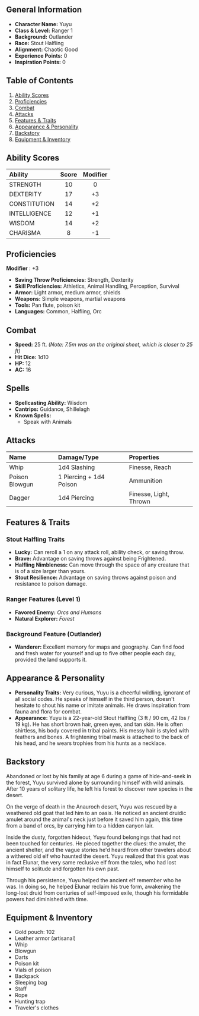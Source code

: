 ## General Information
* **Character Name:** Yuyu
* **Class & Level:** Ranger 1
* **Background:** Outlander
* **Race:** Stout Halfling
* **Alignment:** Chaotic Good
* **Experience Points:** 0
* **Inspiration Points:** 0

## Table of Contents
1. [Ability Scores](#ability-scores)
2. [Proficiencies](#proficiencies)
3. [Combat](#combat)
4. [Attacks](#attacks)
5. [Features & Traits](#features--traits)
6. [Appearance & Personality](#appearance--personality)
7. [Backstory](#backstory)
8. [Equipment & Inventory](#equipment--inventory)

## Ability Scores

| Ability      | Score | Modifier |
| :----------- | :---: | :------: |
| STRENGTH     |  10   |    0     |
| DEXTERITY    |  17   |    +3    |
| CONSTITUTION |  14   |    +2    |
| INTELLIGENCE |  12   |    +1    |
| WISDOM       |  14   |    +2    |
| CHARISMA     |   8   |    -1    |

## Proficiencies

**Modifier** : +3

* **Saving Throw Proficiencies:** Strength, Dexterity
* **Skill Proficiencies:** Athletics, Animal Handling, Perception, Survival
* **Armor:** Light armor, medium armor, shields
* **Weapons:** Simple weapons, martial weapons
* **Tools:** Pan flute, poison kit
* **Languages:** Common, Halfling, Orc

## Combat
* **Speed:** 25 ft. *(Note: 7.5m was on the original sheet, which is closer to 25 ft)*
* **Hit Dice:** 1d10
* **HP:** 12
* **AC:** 16


## Spells

- **Spellcasting Ability:** Wisdom
- **Cantrips:** Guidance, Shillelagh
- **Known Spells:**
    - Speak with Animals


## Attacks
| Name           | Damage/Type             | Properties             |
| :------------- | :---------------------- | :--------------------- |
| Whip           | 1d4 Slashing            | Finesse, Reach         |
| Poison Blowgun | 1 Piercing + 1d4 Poison | Ammunition             |
| Dagger         | 1d4 Piercing            | Finesse, Light, Thrown |

## Features & Traits

### Stout Halfling Traits
* **Lucky:** Can reroll a 1 on any attack roll, ability check, or saving throw.
* **Brave:** Advantage on saving throws against being Frightened.
* **Halfling Nimbleness:** Can move through the space of any creature that is of a size larger than yours.
* **Stout Resilience:** Advantage on saving throws against poison and resistance to poison damage.

### Ranger Features (Level 1)
* **Favored Enemy:** *Orcs and Humans*
* **Natural Explorer:** *Forest*

### Background Feature (Outlander)
* **Wanderer:** Excellent memory for maps and geography. Can find food and fresh water for yourself and up to five other people each day, provided the land supports it.

## Appearance & Personality

* **Personality Traits:** Very curious, Yuyu is a cheerful wildling, ignorant of all social codes. He speaks of himself in the third person, doesn't hesitate to shout his name or imitate animals. He draws inspiration from fauna and flora for combat.
* **Appearance:** Yuyu is a 22-year-old Stout Halfling (3 ft / 90 cm, 42 lbs / 19 kg). He has short brown hair, green eyes, and tan skin. He is often shirtless, his body covered in tribal paints. His messy hair is styled with feathers and bones. A frightening tribal mask is attached to the back of his head, and he wears trophies from his hunts as a necklace.

## Backstory
Abandoned or lost by his family at age 6 during a game of hide-and-seek in the forest, Yuyu survived alone by surrounding himself with wild animals. After 10 years of solitary life, he left his forest to discover new species in the desert.

On the verge of death in the Anauroch desert, Yuyu was rescued by a weathered old goat that led him to an oasis. He noticed an ancient druidic amulet around the animal's neck just before it saved him again, this time from a band of orcs, by carrying him to a hidden canyon lair.

Inside the dusty, forgotten hideout, Yuyu found belongings that had not been touched for centuries. He pieced together the clues: the amulet, the ancient shelter, and the vague stories he'd heard from other travelers about a withered old elf who haunted the desert. Yuyu realized that this goat was in fact Elunar, the very same reclusive elf from the tales, who had lost himself to solitude and forgotten his own past.

Through his persistence, Yuyu helped the ancient elf remember who he was. In doing so, he helped Elunar reclaim his true form, awakening the long-lost druid from centuries of self-imposed exile, though his formidable powers had diminished with time.

## Equipment & Inventory
* Gold pouch: 102
* Leather armor (artisanal)
* Whip
* Blowgun
* Darts
* Poison kit
* Vials of poison
* Backpack
* Sleeping bag
* Staff
* Rope
* Hunting trap
* Traveler's clothes
